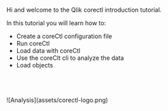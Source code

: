 Hi and welcome to the Qlik corectl introduction tutorial.

In this tutorial you will learn how to: <br>
* Create a coreCtl configuration file
* Run coreCtl
* Load data with coreCtl
* Use the coreClt cli to analyze the data
* Load objects
<br>
<br>
<br>                                                               
![Analysis](assets/corectl-logo.png)